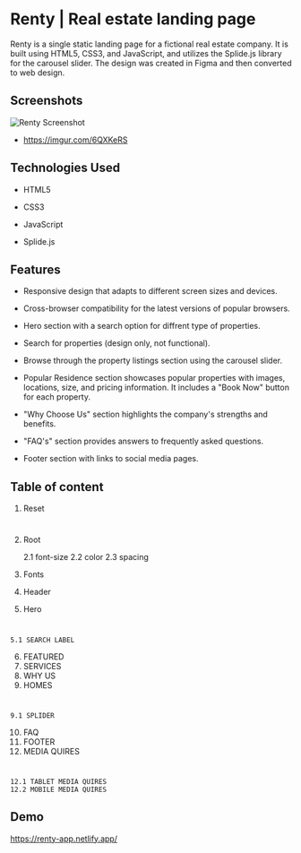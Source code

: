 
# Renty | Real estate landing page

Renty is a single static landing page for a fictional real estate company. It is built using HTML5, CSS3, and JavaScript, and utilizes the Splide.js library for the carousel slider. The design was created in Figma and then converted to web design.


## Screenshots

![Renty Screenshot](https://i.imgur.com/6QXKeRS.png) 

- https://imgur.com/6QXKeRS


## Technologies Used

- HTML5

- CSS3

- JavaScript

- Splide.js
## Features

- Responsive design that adapts to different screen sizes and devices.

- Cross-browser compatibility for the latest versions of popular browsers.

- Hero section with a search option for diffrent type of properties.

- Search for properties (design only, not functional).

- Browse through the property listings section using the carousel slider.

- Popular Residence section showcases popular properties with images, locations, size, and pricing information. It includes a "Book Now" button for each property.

- "Why Choose Us" section highlights the company's strengths and benefits.

- "FAQ's" section provides answers to frequently asked questions.

- Footer section with links to social media pages.

## Table of content


1. Reset 
#
2. Root  

    2.1 font-size
    2.2 color
    2.3 spacing
3. Fonts 
4. Header 
5. Hero 
#
    5.1 SEARCH LABEL
6.  FEATURED 
7.  SERVICES 
8.  WHY US   
9.  HOMES  
#
    9.1 SPLIDER
10. FAQ 
11.  FOOTER 
12.  MEDIA QUIRES 
#
    12.1 TABLET MEDIA QUIRES   
    12.2 MOBILE MEDIA QUIRES 

## Demo

https://renty-app.netlify.app/


